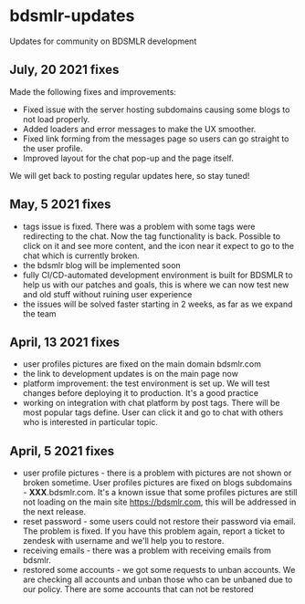 # bdsmlr-updates
Updates for community on BDSMLR development

## July, 20 2021 fixes 

Made the following fixes and improvements:
- Fixed issue with the server hosting subdomains causing some blogs to not load properly.
- Added loaders and error messages to make the UX smoother.
- Fixed link forming from the messages page so users can go straight to the user profile.
- Improved layout for the chat pop-up and the page itself.

We will get back to posting regular updates here, so stay tuned!

## May, 5 2021 fixes 
- tags issue is fixed. There was a problem with some tags were redirecting to the chat. Now the tag functionality is back. Possible to click on it and see more content, and the icon near it expect to go to the chat which is currently broken.
- the bdsmlr blog will be implemented soon
- fully CI/CD-automated development environment is built for BDSMLR to help us with our patches and goals, this is where we can now test new and old stuff without ruining user experience
- the issues will be solved faster starting in 2 weeks, as far as we expand the team

## April, 13 2021 fixes 
- user profiles pictures are fixed on the main domain bdsmlr.com
- the link to development updates is on the main page now
- platform improvement: the test environment is set up. We will test changes before deploying it to production. It's a good practice
- working on integration with chat platform by post tags. There will be most popular tags define. User can click it and go to chat with others who is interested in particular topic.

## April, 5 2021 fixes 
- user profile pictures - there is a problem with pictures are not shown or broken sometime. User profiles pictures are fixed on blogs subdomains - **XXX**.bdsmlr.com.  It's a known issue that some profiles pictures are still not loading on the main site https://bdsmlr.com, this will be addressed in the next release.
- reset password - some users could not restore their password via email. The problem is fixed. If you have this problem again, report a ticket to zendesk with username and we'll help you to restore.
- receiving emails - there was a problem with receiving emails from bdsmlr.
- restored some accounts - we got some requests to unban accounts. We are checking all accounts and unban those who can be unbaned due to our policy. There are some accounts that can not be restored
